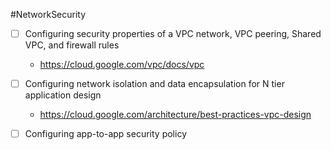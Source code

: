 #NetworkSecurity
- [ ] Configuring security properties of a VPC network, VPC peering, Shared VPC, and firewall rules
	- https://cloud.google.com/vpc/docs/vpc

- [ ] Configuring network isolation and data encapsulation for N tier application design
	- https://cloud.google.com/architecture/best-practices-vpc-design

- [ ] Configuring app-to-app security policy